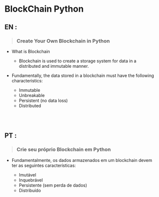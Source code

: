# BlockChain Python

## EN :
> ### Create Your Own Blockchain in Python


- What is Blockchain
  
  * Blockchain is used to create a storage system for data in a distributed and immutable manner.

- Fundamentally, the data stored in a blockchain
must have the following characteristics:


   * Immutable
   * Unbreakable
   * Persistent (no data loss)
   * Distributed
<br/>
<br/>

## PT :
> ### Crie seu próprio Blockchain em Python

- Fundamentalmente, os dados armazenados em um blockchain devem ter as seguintes características:


  * Imutável
  * Inquebrável
  * Persistente (sem perda de dados)
  * Distribuído



